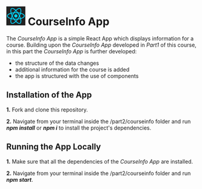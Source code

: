 <h1>
<img src="https://raw.githubusercontent.com/katerina-tziala/fullstackopen2019/master/documentation_images/react_logo.png" alt="react logo" width="50" height="50">
CourseInfo App<br/>
</h1>

The *CourseInfo App* is a simple React App which displays information for a course. Building upon the *CourseInfo App* developed in *Part1* of this course, 
in this part the *CourseInfo App* is further developed:

* the structure of the data changes
* additional information for the course is added
* the app is structured with the use of components

## Installation of the App
**1.** Fork and clone this repository.

**2.** Navigate from your terminal inside the /part2/courseinfo folder and run ***npm install*** or ***npm i*** to install the project's dependencies.

## Running the App Locally
**1.** Make sure that all the dependencies of the *CourseInfo App* are installed.

**2.** Navigate from your terminal inside the /part2/courseinfo folder and run ***npm start***.
